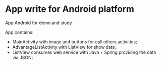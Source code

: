 # App write for Android platform
App Android for demo and study

App contains:

- MainActivity with image and buttons for call others activities;
- AdvantageListActivity with ListView for show data;
- ListView consumes web service with Java + Spring providing the data via JSON;

